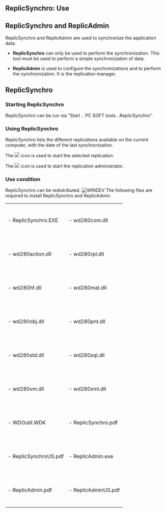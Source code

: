 


## ReplicSynchro: Use
			



<a name="NOTE1"></a>
<a name="NOTE1_1"></a>


## ReplicSynchro and ReplicAdmin
<a name="replicsynchro_and_replicadmin_ELTTEXTE000158"></a>
ReplicSynchro and ReplicAdmin are used to synchronize the application data:

- **ReplicSynchro** can only be used to perform the synchronization. This tool must be used to perform a simple synchronization of data.

- **ReplicAdmin** is used to configure the synchronizations and to perform the synchronization. It is the replication manager.




<a name="NOTE2"></a>
<a name="NOTE2_1"></a>


## ReplicSynchro
<a name="replicsynchro_ELTTEXTE000182"></a>


### Starting ReplicSynchro
<a name="starting_replicsynchro_ELTPARAGRAPHE000021"></a>

ReplicSynchro can be run via "Start .. PC SOFT tools ..ReplicSynchro".
<a name="NOTE2_2"></a>


### Using ReplicSynchro
<a name="using_replicsynchro_ELTPARAGRAPHE000028"></a>

ReplicSynchro lists the different replications available on the current computer, with the date of the last synchronization.

The ![](https://doc.pcsoft.fr/en-US/images/image.awp?langid=3&name=Replication.gif) icon is used to start the selected replication.

The ![](https://doc.pcsoft.fr/en-US/images/image.awp?langid=3&name=Admin.gif) icon is used to start the replication administrator.
<a name="NOTE2_3"></a>


### Use condition
<a name="use_condition_ELTPARAGRAPHE000043"></a>

ReplicSynchro can be redistributed.
<a name="NOTE2_4"></a>
![WINDEV](https://doc.pcsoft.fr/ext/images/us/WD.png) The following files are required to install ReplicSynchro and ReplicAdmin:


|   |   |
| --- | --- |
| <br><br>- ReplicSynchro.EXE<br><br><br> | <br><br>- wd280com.dll<br><br><br> |
| <br><br>- wd280action.dll<br><br><br> | <br><br>- wd280rpl.dll<br><br><br> |
| <br><br>- wd280hf.dll<br><br><br> | <br><br>- wd280mat.dll<br><br><br> |
| <br><br>- wd280obj.dll<br><br><br> | <br><br>- wd280pnt.dll<br><br><br> |
| <br><br>- wd280std.dll<br><br><br> | <br><br>- wd280sql.dll<br><br><br> |
| <br><br>- wd280vm.dll<br><br><br> | <br><br>- wd280xml.dll<br><br><br> |
| <br><br>- WDOutil.WDK<br><br><br> | <br><br>- ReplicSynchro.pdf<br><br><br> |
| <br><br>- ReplicSynchroUS.pdf<br><br><br> | <br><br>- ReplicAdmin.exe<br><br><br> |
| <br><br>- ReplicAdmin.pdf<br><br><br> | <br><br>- ReplicAdminUS.pdf<br><br><br> |




